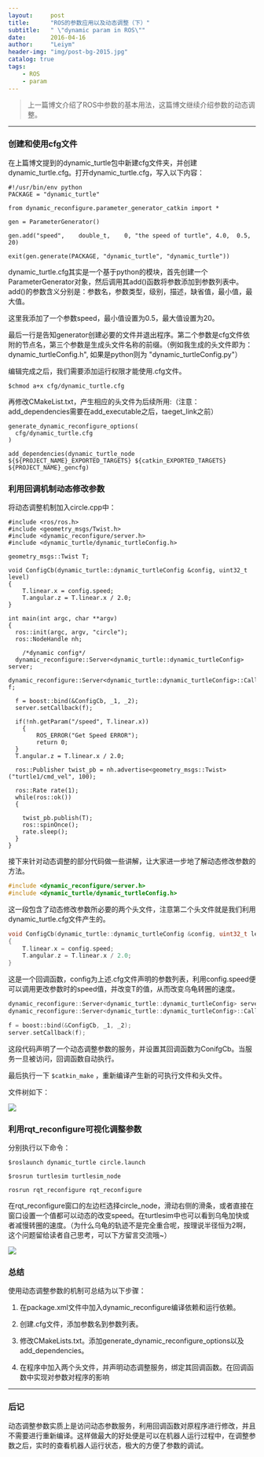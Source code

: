 ```yaml
---
layout:     post
title:      "ROS的参数应用以及动态调整（下）"
subtitle:   " \"dynamic param in ROS\""
date:       2016-04-16
author:     "Leiym"
header-img: "img/post-bg-2015.jpg"
catalog: true
tags:
    - ROS
    - param
---
```


> 上一篇博文介绍了ROS中参数的基本用法，这篇博文继续介绍参数的动态调整。

---

### 创建和使用cfg文件

在上篇博文提到的dynamic_turtle包中新建cfg文件夹，并创建dynamic_turtle.cfg。打开dynamic_turtle.cfg，写入以下内容：

```
#!/usr/bin/env python
PACKAGE = "dynamic_turtle"

from dynamic_reconfigure.parameter_generator_catkin import *

gen = ParameterGenerator()

gen.add("speed",    double_t,    0, "the speed of turtle", 4.0,  0.5, 20)

exit(gen.generate(PACKAGE, "dynamic_turtle", "dynamic_turtle"))
```

dynamic_turtle.cfg其实是一个基于python的模块，首先创建一个ParameterGenerator对象，然后调用其add()函数将参数添加到参数列表中。add()的参数含义分别是：参数名，参数类型，级别，描述，缺省值，最小值，最大值。

这里我添加了一个参数speed，最小值设置为0.5，最大值设置为20。

最后一行是告知generator创建必要的文件并退出程序。第二个参数是cfg文件依附的节点名，第三个参数是生成头文件名称的前缀。（例如我生成的头文件即为：dynamic_turtleConfig.h", 如果是python则为 "dynamic_turtleConfig.py"）

编辑完成之后，我们需要添加运行权限才能使用.cfg文件。

`$chmod a+x cfg/dynamic_turtle.cfg`

再修改CMakeList.txt，产生相应的头文件为后续所用:（注意：add_dependencies需要在add_executable之后，taeget_link之前）

```
generate_dynamic_reconfigure_options(
  cfg/dynamic_turtle.cfg
)

add_dependencies(dynamic_turtle_node ${${PROJECT_NAME}_EXPORTED_TARGETS} ${catkin_EXPORTED_TARGETS} ${PROJECT_NAME}_gencfg)
```

### 利用回调机制动态修改参数

将动态调整机制加入circle.cpp中：

```
#include <ros/ros.h>
#include <geometry_msgs/Twist.h>
#include <dynamic_reconfigure/server.h>
#include <dynamic_turtle/dynamic_turtleConfig.h>

geometry_msgs::Twist T;

void ConfigCb(dynamic_turtle::dynamic_turtleConfig &config, uint32_t level)
{
	T.linear.x = config.speed;
	T.angular.z = T.linear.x / 2.0;
}

int main(int argc, char **argv)
{
  ros::init(argc, argv, "circle");
  ros::NodeHandle nh;

	/*dynamic config*/
  dynamic_reconfigure::Server<dynamic_turtle::dynamic_turtleConfig> server;
  dynamic_reconfigure::Server<dynamic_turtle::dynamic_turtleConfig>::CallbackType f;

  f = boost::bind(&ConfigCb, _1, _2);
  server.setCallback(f);

  if(!nh.getParam("/speed", T.linear.x))
	{
		ROS_ERROR("Get Speed ERROR");
		return 0;
  }
  T.angular.z = T.linear.x / 2.0;

  ros::Publisher twist_pb = nh.advertise<geometry_msgs::Twist>("turtle1/cmd_vel", 100);

  ros::Rate rate(1);
  while(ros::ok())
  {

    twist_pb.publish(T);
    ros::spinOnce();
    rate.sleep();
  }
}
```

接下来针对动态调整的部分代码做一些讲解，让大家进一步地了解动态修改参数的方法。

```C++
#include <dynamic_reconfigure/server.h>
#include <dynamic_turtle/dynamic_turtleConfig.h>
```

这一段包含了动态修改参数所必要的两个头文件，注意第二个头文件就是我们利用dynamic_turtle.cfg文件产生的。

```C++
void ConfigCb(dynamic_turtle::dynamic_turtleConfig &config, uint32_t level)
{
	T.linear.x = config.speed;
	T.angular.z = T.linear.x / 2.0;
}
```

这是一个回调函数，config为上述.cfg文件声明的参数列表，利用config.speed便可以调用更改参数时的speed值，并改变T的值，从而改变乌龟转圈的速度。

```C++
dynamic_reconfigure::Server<dynamic_turtle::dynamic_turtleConfig> server;
dynamic_reconfigure::Server<dynamic_turtle::dynamic_turtleConfig>::CallbackType f;

f = boost::bind(&ConfigCb, _1, _2);
server.setCallback(f);
```

这段代码声明了一个动态调整参数的服务，并设置其回调函数为ConifgCb。当服务一旦被访问，回调函数自动执行。

最后执行一下 `$catkin_make` ，重新编译产生新的可执行文件和头文件。

文件树如下：

<img src="http://leiym.com/img/in-post/post-ros/ros-param/tree2.jpg"/>

### 利用rqt_reconfigure可视化调整参数

分别执行以下命令：

`$roslaunch dynamic_turtle circle.launch`

`$rosrun turtlesim turtlesim_node`

`rosrun rqt_reconfigure rqt_reconfigure`

在rqt_reconfigure窗口的左边栏选择circle_node，滑动右侧的滑条，或者直接在窗口设置一个值都可以动态的改变speed。在turtlesim中也可以看到乌龟加快或者减慢转圈的速度。（为什么乌龟的轨迹不是完全重合呢，按理说半径恒为2啊，这个问题留给读者自己思考，可以下方留言交流哦~）

<img src="http://leiym.com/img/in-post/post-ros/ros-param/turtle2.jpg"/>

### 总结

使用动态调整参数的机制可总结为以下步骤：

1. 在package.xml文件中加入dynamic_reconfigure编译依赖和运行依赖。

2. 创建.cfg文件，添加参数名到参数列表。

3. 修改CMakeLists.txt。添加generate_dynamic_reconfigure_options以及add_dependencies。

4. 在程序中加入两个头文件，并声明动态调整服务，绑定其回调函数。在回调函数中实现对参数对程序的影响


---

### 后记
动态调整参数实质上是访问动态参数服务，利用回调函数对原程序进行修改，并且不需要进行重新编译。这样做最大的好处便是可以在机器人运行过程中，在调整参数之后，实时的查看机器人运行状态，极大的方便了参数的调试。
